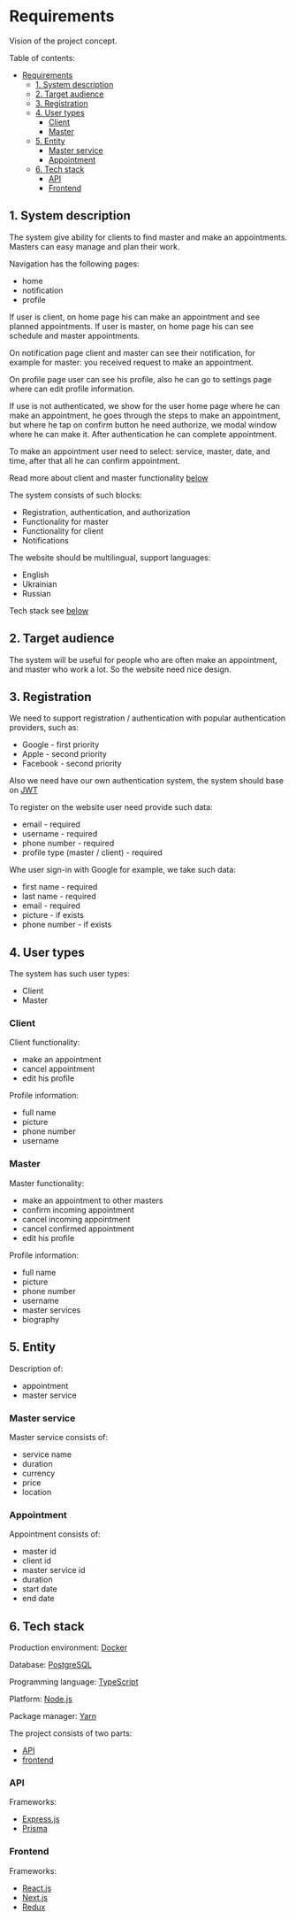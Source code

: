 # Requirements

Vision of the project concept.

Table of contents:

- [Requirements](#requirements)
  - [1. System description](#1-system-description)
  - [2. Target audience](#2-target-audience)
  - [3. Registration](#3-registration)
  - [4. User types](#4-user-types)
    - [Client](#client)
    - [Master](#master)
  - [5. Entity](#5-entity)
    - [Master service](#master-service)
    - [Appointment](#appointment)
  - [6. Tech stack](#6-tech-stack)
    - [API](#api)
    - [Frontend](#frontend)

## 1. System description

The system give ability for clients to find master and make an appointments. Masters can easy manage and plan their work.

Navigation has the following pages:

- home
- notification
- profile

If user is client, on home page his can make an appointment and see planned appointments. If user is master, on home page his can see schedule and master appointments.

On notification page client and master can see their notification, for example for master: you received request to make an appointment.

On profile page user can see his profile, also he can go to settings page where can edit profile information.

If use is not authenticated, we show for the user home page where he can make an appointment, he goes through the steps to make an appointment, but where he tap on confirm button he need authorize, we modal window where he can make it. After authentication he can complete appointment.

To make an appointment user need to select: service, master, date, and time, after that all he can confirm appointment.

Read more about client and master functionality [below](#3-user-types)

The system consists of such blocks:

- Registration, authentication, and authorization
- Functionality for master
- Functionality for client
- Notifications

The website should be multilingual, support languages:

- English
- Ukrainian
- Russian

Tech stack see [below](#4-tech-stack)

## 2. Target audience

The system will be useful for people who are often make an appointment, and master who work a lot. So the website need nice design.

## 3. Registration

We need to support registration / authentication with popular authentication providers, such as:

- Google - first priority
- Apple - second priority
- Facebook - second priority

Also we need have our own authentication system, the system should base on [JWT](https://jwt.io/ "JWT official website")

To register on the website user need provide such data:

- email - required
- username - required
- phone number - required
- profile type (master / client) - required

Whe user sign-in with Google for example, we take such data:

- first name - required
- last name - required
- email - required
- picture - if exists
- phone number - if exists

## 4. User types

The system has such user types:

- Client
- Master

### Client

Client functionality:

- make an appointment
- cancel appointment
- edit his profile

Profile information:

- full name
- picture
- phone number
- username

### Master

Master functionality:

- make an appointment to other masters
- confirm incoming appointment
- cancel incoming appointment
- cancel confirmed appointment
- edit his profile

Profile information:

- full name
- picture
- phone number
- username
- master services
- biography

## 5. Entity

Description of:

- appointment
- master service

### Master service

Master service consists of:

- service name
- duration
- currency
- price
- location

### Appointment

Appointment consists of:

- master id
- client id
- master service id
- duration
- start date
- end date

## 6. Tech stack

Production environment: [Docker](https://www.docker.com/ "Docker official website")

Database: [PostgreSQL](https://www.postgresql.org/ "PostgreSQL official website")

Programming language: [TypeScript](https://www.typescriptlang.org/ "TypeScript official website")

Platform: [Node.js](https://nodejs.org/en/ "Official website Node.js")

Package manager: [Yarn](https://yarnpkg.com/ "Yarn official website")

The project consists of two parts:

- [API](#api)
- [frontend](#frontend)

### API

Frameworks:

- [Express.js](https://expressjs.com/ "Express.js official website")
- [Prisma](https://www.prisma.io/ "Prisma official website")

### Frontend

Frameworks:

- [React.js](https://reactjs.org/ "React.js official website")
- [Next.js](https://nextjs.org/ "Next.js official website")
- [Redux](https://redux.js.org/ "Redux official website")
